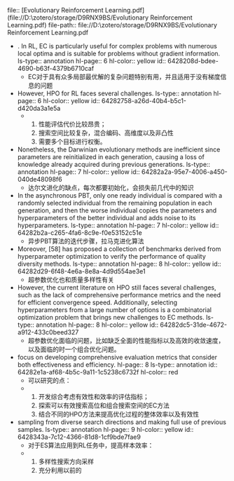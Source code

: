 file:: [Evolutionary Reinforcement Learning.pdf](file://D:\zotero/storage/D9RNX9BS/Evolutionary Reinforcement Learning.pdf)
file-path:: file://D:\zotero/storage/D9RNX9BS/Evolutionary Reinforcement Learning.pdf

- . In RL, EC is particularly useful for complex problems with numerous local optima and is suitable for problems without gradient information.
  ls-type:: annotation
  hl-page:: 6
  hl-color:: yellow
  id:: 6428208d-bdee-4690-b63f-4379b6710caf
	- EC对于具有众多局部最优解的复杂问题特别有用，并且适用于没有梯度信息的问题
- However, HPO for RL faces several challenges.
  ls-type:: annotation
  hl-page:: 6
  hl-color:: yellow
  id:: 64282758-a26d-40b4-b5c1-d420da3a1e5a
	- 1. 性能评估代价比较昂贵；
	  2. 搜索空间比较复杂，混合编码、高维度以及非凸性
	  3. 需要多个目标进行权衡。
- Nonetheless, the Darwinian evolutionary methods are inefficient since parameters are reinitialized in each generation, causing a loss of knowledge already acquired during previous generations.
  ls-type:: annotation
  hl-page:: 7
  hl-color:: yellow
  id:: 64282a2a-95e7-4006-a450-040de48098f6
	- 达尔文进化的缺点，每次都要初始化，会损失前几代中的知识
- In the asynchronous PBT, only one ready individual is compared with a randomly selected individual from the remaining population in each generation, and then the worse individual copies the parameters and hyperparameters of the better individual and adds noise to its hyperparameters.
  ls-type:: annotation
  hl-page:: 7
  hl-color:: yellow
  id:: 64282b2a-c265-4fa6-8c9e-f0e53152c51e
	- 异步PBT算法的迭代步骤，拉马克进化算法
- Moreover, [58] has proposed a collection of benchmarks derived from hyperparameter optimization to verify the performance of quality diversity methods.
  ls-type:: annotation
  hl-page:: 8
  hl-color:: yellow
  id:: 64282d29-6f48-4e6a-8e8a-4d9d554ae3e1
	- 超参数优化也和质量多样性有关
- However, the current literature on HPO still faces several challenges, such as the lack of comprehensive performance metrics and the need for efficient convergence speed. Additionally, selecting hyperparameters from a large number of options is a combinatorial optimization problem that brings new challenges to EC methods.
  ls-type:: annotation
  hl-page:: 8
  hl-color:: yellow
  id:: 64282dc5-31de-4672-a912-433c0beed327
	- 超参数优化面临的问题，比如缺乏全面的性能指标以及高效的收敛速度，以及面临的时一个组合优化问题。
- focus on developing comprehensive evaluation metrics that consider both effectiveness and efficiency.
  hl-page:: 8
  ls-type:: annotation
  id:: 64282e1a-af68-4b5c-9a11-1c5238c6732f
  hl-color:: red
	- 可以研究的点：
	- 1. 开发综合考虑有效性和效率的评估指标；
	  2. 探索可以有效搜索高位和组合搜索空间的EC方法
	  3. 结合不同的HPO方法来提高优化过程的整体效率以及有效性
- sampling from diverse search directions and making full use of previous samples.
  ls-type:: annotation
  hl-page:: 9
  hl-color:: yellow
  id:: 6428343a-7c12-4366-81d8-1cf9bde7fae9
	- 对于ES算法应用到RL任务中，提高样本效率：
	- 1. 多样性搜索方向采样
	  2. 充分利用以前的